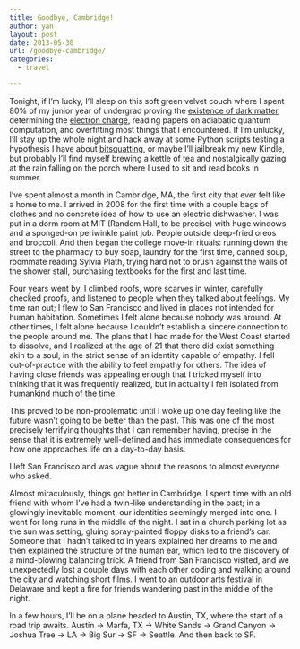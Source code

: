 ```yaml
---
title: Goodbye, Cambridge!
author: yan
layout: post
date: 2013-05-30
url: /goodbye-cambridge/
categories:
  - travel

---
```

Tonight, if I&#8217;m lucky, I&#8217;ll sleep on this soft green velvet couch where I spent 80% of my junior year of undergrad proving the [existence of dark matter][1], determining the [electron charge][2], reading papers on adiabatic quantum computation, and overfitting most things that I encountered. If I&#8217;m unlucky, I&#8217;ll stay up the whole night and hack away at some Python scripts testing a hypothesis I have about [bitsquatting][3], or maybe I&#8217;ll jailbreak my new Kindle, but probably I&#8217;ll find myself brewing a kettle of tea and nostalgically gazing at the rain falling on the porch where I used to sit and read books in summer. 

I&#8217;ve spent almost a month in Cambridge, MA, the first city that ever felt like a home to me. I arrived in 2008 for the first time with a couple bags of clothes and no concrete idea of how to use an electric dishwasher. I was put in a dorm room at MIT (Random Hall, to be precise) with huge windows and a sponged-on periwinkle paint job. People outside deep-fried oreos and broccoli. And then began the college move-in rituals: running down the street to the pharmacy to buy soap, laundry for the first time, canned soup, roommate reading Sylvia Plath, trying hard not to brush against the walls of the shower stall, purchasing textbooks for the first and last time. 

Four years went by. I climbed roofs, wore scarves in winter, carefully checked proofs, and listened to people when they talked about feelings. My time ran out; I flew to San Francisco and lived in places not intended for human habitation. Sometimes I felt alone because nobody was around. At other times, I felt alone because I couldn&#8217;t establish a sincere connection to the people around me. The plans that I had made for the West Coast started to dissolve, and I realized at the age of 21 that there did exist something akin to a soul, in the strict sense of an identity capable of empathy. I fell out-of-practice with the ability to feel empathy for others. The idea of having close friends was appealing enough that I tricked myself into thinking that it was frequently realized, but in actuality I felt isolated from humankind much of the time. 

This proved to be non-problematic until I woke up one day feeling like the future wasn&#8217;t going to be better than the past. This was one of the most precisely terrifying thoughts that I can remember having, precise in the sense that it is extremely well-defined and has immediate consequences for how one approaches life on a day-to-day basis. 

I left San Francisco and was vague about the reasons to almost everyone who asked. 

Almost miraculously, things got better in Cambridge. I spent time with an old friend with whom I&#8217;ve had a twin-like understanding in the past; in a glowingly inevitable moment, our identities seemingly merged into one. I went for long runs in the middle of the night. I sat in a church parking lot as the sun was setting, gluing spray-painted floppy disks to a friend&#8217;s car. Someone that I hadn&#8217;t talked to in years explained her dreams to me and then explained the structure of the human ear, which led to the discovery of a mind-blowing balancing trick. A friend from San Francisco visited, and we unexpectedly lost a couple days with each other coding and walking around the city and watching short films. I went to an outdoor arts festival in Delaware and kept a fire for friends wandering past in the middle of the night. 

In a few hours, I&#8217;ll be on a plane headed to Austin, TX, where the start of a road trip awaits. Austin -> Marfa, TX -> White Sands -> Grand Canyon -> Joshua Tree -> LA -> Big Sur -> SF -> Seattle. And then back to SF.

 [1]: http://web.mit.edu/zyan/www/21cm.pdf
 [2]: http://web.mit.edu/zyan/www/johnson.pdf
 [3]: http://dinaburg.org/bitsquatting.html
